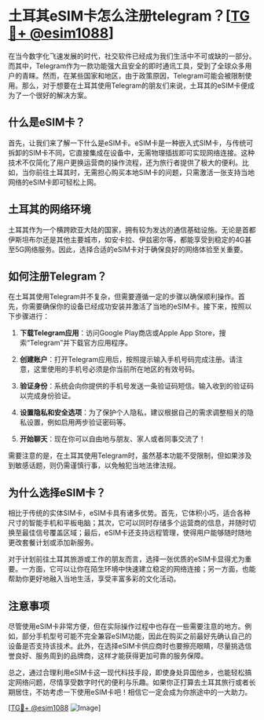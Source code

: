 # 土耳其eSIM卡怎么注册telegram？[[TG💪+ @esim1088](https://t.me/s/esim1088)]

在当今数字化飞速发展的时代，社交软件已经成为我们生活中不可或缺的一部分。而其中，Telegram作为一款功能强大且安全的即时通讯工具，受到了全球众多用户的青睐。然而，在某些国家和地区，由于政策原因，Telegram可能会被限制使用。那么，对于想要在土耳其使用Telegram的朋友们来说，土耳其的eSIM卡便成为了一个很好的解决方案。

## 什么是eSIM卡？

首先，让我们来了解一下什么是eSIM卡。eSIM卡是一种嵌入式SIM卡，与传统可拆卸的SIM卡不同，它直接集成在设备中，无需物理插拔即可实现网络连接。这种技术不仅简化了用户更换运营商的操作流程，还为旅行者提供了极大的便利。比如，当你前往土耳其时，无需担心购买本地SIM卡的问题，只需激活一张支持当地网络的eSIM卡即可轻松上网。

## 土耳其的网络环境

土耳其作为一个横跨欧亚大陆的国家，拥有较为发达的通信基础设施。无论是首都伊斯坦布尔还是其他主要城市，如安卡拉、伊兹密尔等，都能享受到稳定的4G甚至5G网络服务。因此，选择合适的eSIM卡对于确保良好的网络体验至关重要。

## 如何注册Telegram？

在土耳其使用Telegram并不复杂，但需要遵循一定的步骤以确保顺利操作。首先，你需要确保你的设备已经成功安装并激活了当地的eSIM卡。接下来，按照以下步骤进行：

1. **下载Telegram应用**：访问Google Play商店或Apple App Store，搜索“Telegram”并下载官方应用程序。
   
2. **创建账户**：打开Telegram应用后，按照提示输入手机号码完成注册。请注意，这里使用的手机号必须是你当前所在地区的有效号码。

3. **验证身份**：系统会向你提供的手机号发送一条验证码短信。输入收到的验证码以完成身份验证。

4. **设置隐私和安全选项**：为了保护个人隐私，建议根据自己的需求调整相关的隐私设置，例如启用两步验证密码等。

5. **开始聊天**：现在你可以自由地与朋友、家人或者同事交流了！

需要注意的是，在土耳其使用Telegram时，虽然基本功能不受限制，但如果涉及到敏感话题，则仍需谨慎行事，以免触犯当地法律法规。

## 为什么选择eSIM卡？

相比于传统的实体SIM卡，eSIM卡具有诸多优势。首先，它体积小巧，适合各种尺寸的智能手机和平板电脑；其次，它可以同时存储多个运营商的信息，并随时切换至最佳信号覆盖区域；最后，eSIM卡还支持远程管理，使得用户能够随时随地更改套餐计划或添加新服务。

对于计划前往土耳其旅游或工作的朋友而言，选择一张优质的eSIM卡显得尤为重要。一方面，它可以让你在陌生环境中快速建立稳定的网络连接；另一方面，也能帮助你更好地融入当地生活，享受丰富多彩的文化活动。

## 注意事项

尽管使用eSIM卡非常方便，但在实际操作过程中也存在一些需要注意的地方。例如，部分手机型号可能不完全兼容eSIM功能，因此在购买之前最好先确认自己的设备是否支持该技术。此外，在选择eSIM卡供应商时也要擦亮眼睛，尽量挑选信誉良好、服务周到的品牌商，这样才能获得更加可靠的服务保障。

总之，通过合理利用eSIM卡这一现代科技手段，即使身处异国他乡，也能轻松搞定网络问题，尽情享受数字时代的便利与乐趣。如果你正打算去土耳其旅行或者长期居住，不妨考虑一下使用eSIM卡吧！相信它一定会成为你旅途中的一大助力。

[[TG💪+ @esim1088](https://t.me/s/esim1088) ![Image](https://i.postimg.cc/4NQfJmqS/Snipaste-2025-05-13-00-14-12.png)]